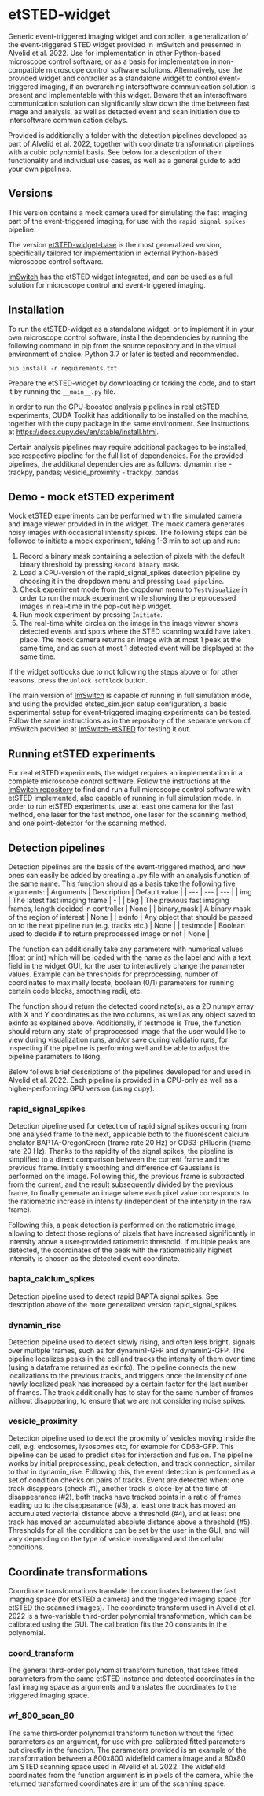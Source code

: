 # etSTED-widget
Generic event-triggered imaging widget and controller, a generalization of the event-triggered STED widget provided in ImSwitch and presented in Alvelid et al. 2022. Use for implementation in other Python-based microscope control software, or as a basis for implementation in non-compatible microscope control software solutions. Alternatively, use the provided widget and controller as a standalone widget to control event-triggered imaging, if an overarching intersoftware communication solution is present and implementable with this widget. Beware that an intersoftware communication solution can significantly slow down the time between fast image and analysis, as well as detected event and scan initiation due to intersoftware communication delays. 

Provided is additionally a folder with the detection pipelines developed as part of Alvelid et al. 2022, together with coordinate transformation pipelines with a cubic polynomial basis. See below for a description of their functionality and individual use cases, as well as a general guide to add your own pipelines. 

## Versions
This version contains a mock camera used for simulating the fast imaging part of the event-triggered imaging, for use with the ```rapid_signal_spikes``` pipeline.

The version [etSTED-widget-base](https://github.com/jonatanalvelid/etSTED-widget-base) is the most generalized version, specifically tailored for implementation in external Python-based microscope control software. 

[ImSwitch](https://github.com/kasasxav/ImSwitch) has the etSTED widget integrated, and can be used as a full solution for microscope control and event-triggered imaging. 

## Installation
To run the etSTED-widget as a standalone widget, or to implement it in your own microscope control software, install the dependencies by running the following command in pip from the source repository and in the virtual environment of choice. Python 3.7 or later is tested and recommended. 

```
pip install -r requirements.txt
```

Prepare the etSTED-widget by downloading or forking the code, and to start it by running the ``` __main__.py ``` file.

In order to run the GPU-boosted analysis pipelines in real etSTED experiments, CUDA Toolkit has additionally to be installed on the machine, together with the cupy package in the same environment. See instructions at https://docs.cupy.dev/en/stable/install.html. 

Certain analysis pipelines may require additional packages to be installed, see respective pipeline for the full list of dependencies. For the provided pipelines, the additional dependencies are as follows: dynamin_rise - trackpy, pandas; vesicle_proximity - trackpy, pandas

## Demo - mock etSTED experiment
Mock etSTED experiments can be performed with the simulated camera and image viewer provided in in the widget. The mock camera generates noisy images with occasional intensity spikes. The following steps can be followed to initiate a mock experiment, taking 1-3 min to set up and run:

1. Record a binary mask containing a selection of pixels with the default binary threshold by pressing ```Record binary mask```. 
4. Load a CPU-version of the rapid_signal_spikes detection pipeline by choosing it in the dropdown menu and pressing ```Load pipeline```. 
5. Check experiment mode from the dropdown menu to ```TestVisualize``` in order to run the mock experiment while showing the preprocessed images in real-time in the pop-out help widget.
6. Run mock experiment by pressing ```Initiate```.
7. The real-time white circles on the image in the image viewer shows detected events and spots where the STED scanning would have taken place. The mock camera returns an image with at most 1 peak at the same time, and as such at most 1 detected event will be displayed at the same time.

If the widget softlocks due to not following the steps above or for other reasons, press the ```Unlock softlock``` button. 

The main version of [ImSwitch](https://github.com/kasasxav/ImSwitch) is capable of running in full simulation mode, and using the provided etsted_sim.json setup configuration, a basic experimental setup for event-triggered imaging experiments can be tested. Follow the same instructions as in the repository of the separate version of ImSwitch provided at [ImSwitch-etSTED](https://github.com/jonatanalvelid/ImSwitch-etSTED) for testing it out.

## Running etSTED experiments
For real etSTED experiments, the widget requires an implementation in a complete microscope control software. Follow the instructions at the [ImSwitch repository](https://github.com/kasasxav/ImSwitch) to find and run a full microscope control software with etSTED implemented, also capable of running in full simulation mode. In order to run etSTED experiments, use at least one camera for the fast method, one laser for the fast method, one laser for the scanning method, and one point-detector for the scanning method. 

## Detection pipelines
Detection pipelines are the basis of the event-triggered method, and new ones can easily be added by creating a .py file with an analysis function of the same name. This function should as a basis take the following five arguments:
| Arguments      | Description | Default value |
| --- | --- | --- |
| img | The latest fast imaging frame | - |
| bkg | The previous fast imaging frames, length decided in controller | None |
| binary_mask | A binary mask of the region of interest | None |
| exinfo | Any object that should be passed on to the next pipeline run (e.g. tracks etc.) | None |
| testmode | Boolean used to decide if to return preprocessed image or not | None |

The function can additionally take any parameters with numerical values (float or int) which will be loaded with the name as the label and with a text field in the widget GUI, for the user to interactively change the parameter values. Example can be thresholds for preprocessing, number of coordinates to maximally locate, boolean (0/1) parameters for running certain code blocks, smoothing radii, etc.

The function should return the detected coordinate(s), as a 2D numpy array with X and Y coordinates as the two columns, as well as any object saved to exinfo as explained above. Additionally, if testmode is True, the function should return any state of preprocessed image that the user would like to view during visualization runs, and/or save during validatio runs, for inspecting if the pipeline is performing well and be able to adjust the pipeline parameters to liking. 

Below follows brief descriptions of the pipelines developed for and used in Alvelid et al. 2022. Each pipeline is provided in a CPU-only as well as a higher-performing GPU version (using cupy). 

### rapid_signal_spikes
Detection pipeline used for detection of rapid signal spikes occuring from one analysed frame to the next, applicable both to the fluorescent calcium chelator BAPTA-OregonGreen (frame rate 20 Hz) or CD63-pHluorin (frame rate 20 Hz). Thanks to the rapidity of the signal spikes, the pipeline is simplified to a direct comparison between the current frame and the previous frame. Initially smoothing and difference of Gaussians is performed on the image. Following this, the previous frame is subtracted from the current, and the result subsequently divided by the previous frame, to finally generate an image where each pixel value corresponds to the ratiometric increase in intensity (independent of the intensity in the raw frame). 

Following this, a peak detection is performed on the ratiometric image, allowing to detect those regions of pixels that have increased significantly in intensity above a user-provided ratiometric threshold. If multiple peaks are detected, the coordinates of the peak with the ratiometrically highest intensity is chosen as the detected event coordinate.

### bapta_calcium_spikes
Detection pipeline used to detect rapid BAPTA signal spikes. See description above of the more generalized version rapid_signal_spikes.

### dynamin_rise
Detection pipeline used to detect slowly rising, and often less bright, signals over multiple frames, such as for dynamin1-GFP and dynamin2-GFP. The pipeline localizes peaks in the cell and tracks the intensity of them over time (using a dataframe returned as exinfo). The pipeline connects the new localizations to the previous tracks, and triggers once the intensity of one newly localized peak has increased by a certain factor for the last number of frames. The track additionally has to stay for the same number of frames without disappearing, to ensure that we are not considering noise spikes.

### vesicle_proximity
Detection pipeline used to detect the proximity of vesicles moving inside the cell, e.g. endosomes, lysosomes etc, for example for CD63-GFP. This pipeline can be used to predict sites for interaction and fusion. The pipeline works by initial preprocessing, peak detection, and track connection, similar to that in dynamin_rise. Following this, the event detection is performed as a set of condition checks on pairs of tracks. Event are detected when: one track disappears (check #1), another track is close-by at the time of disappearance (#2), both tracks have tracked points in a ratio of frames leading up to the disappearance (#3), at least one track has moved an accumulated vectorial distance above a threshold (#4), and at least one track has moved an accumulated absolute distance above a threshold (#5). Thresholds for all the conditions can be set by the user in the GUI, and will vary depending on the type of vesicle investigated and the cellular conditions. 

## Coordinate transformations
Coordinate transformations translate the coordinates between the fast imaging space (for etSTED a camera) and the triggered imaging space (for etSTED the scanned images). The coordinate transform used in Alvelid et al. 2022 is a two-variable third-order polynomial transformation, which can be calibrated using the GUI. The calibration fits the 20 constants in the polynomial. 

### coord_transform
The general third-order polynomial transform function, that takes fitted parameters from the same etSTED instance and detected coordinates in the fast imaging space as arguments and translates the coordinates to the triggered imaging space.

### wf_800_scan_80
The same third-order polynomial transform function without the fitted parameters as an argument, for use with pre-calibrated fitted parameters put directly in the function. The parameters provided is an example of the transformation between a 800x800 widefield camera image and a 80x80 µm STED scanning space used in Alvelid et al. 2022. The widefield coordinates from the function argument is in pixels of the camera, while the returned transformed coordinates are in µm of the scanning space. 

